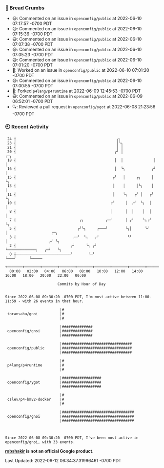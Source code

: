 ### 🍞 Bread Crumbs

 * 😃: Commented on an issue in `openconfig/public` at 2022-06-10 07:17:57 -0700 PDT
 * 😃: Commented on an issue in `openconfig/public` at 2022-06-10 07:15:36 -0700 PDT
 * 😃: Commented on an issue in `openconfig/public` at 2022-06-10 07:07:38 -0700 PDT
 * 😃: Commented on an issue in `openconfig/public` at 2022-06-10 07:05:23 -0700 PDT
 * 😃: Commented on an issue in `openconfig/public` at 2022-06-10 07:01:20 -0700 PDT
 * 👀: Worked on an issue in `openconfig/public` at 2022-06-10 07:01:20 -0700 PDT
 * 😃: Commented on an issue in `openconfig/public` at 2022-06-10 07:00:55 -0700 PDT
 * 🍴: Forked `p4lang/p4runtime` at 2022-06-09 12:45:53 -0700 PDT
 * 😃: Commented on an issue in `openconfig/public` at 2022-06-09 06:52:01 -0700 PDT
 * 🔍: Reviewed a pull request in  `openconfig/ygot` at 2022-06-08 21:23:56 -0700 PDT

### 🕘 Recent Activity
```
 24 ┼                                              ╭╮
 23 ┤                                              │╰╮
 21 ┤                                              │ │
 20 ┤                                             ╭╯ │              ╭─╮
 18 ┤                                             │  │              │ │
 16 ┤                                             │  ╰╮            ╭╯ │
 15 ┤                                            ╭╯   │     ╭╮     │  ╰╮
 13 ┤                                            │    │     │╰╮    │   │
 11 ┤                                            │    ╰╮   ╭╯ │   ╭╯   ╰╮
 10 ┤                                           ╭╯     │  ╭╯  ╰╮  │     │
  8 ┤                                           │      │  │    │  │     │
  7 ┤                             ╭╮          ╭─╯      │ ╭╯    ╰╮╭╯     ╰╮
  5 ┤                            ╭╯╰╮     ╭───╯        ╰╮│      ╰╯       │                    ╭─╮
  3 ┤                          ╭─╯  ╰╮   ╭╯             ╰╯               │                   ╭╯ ╰╮
  2 ┤                         ╭╯     ╰╮ ╭╯                               ╰─────────────╮   ╭─╯   ╰╮
  0 ┼─────────────────────────╯       ╰─╯                                              ╰───╯      ╰─────
    +───────+───────+───────+───────+───────+───────+───────+───────+───────+───────+───────+───────+────
  00:00   02:00   04:00   06:00   08:00   10:00   12:00   14:00   16:00   18:00   20:00   22:00   00:00   

						Commits by Hour of Day


Since 2022-06-08 09:30:20 -0700 PDT, I'm most active between 11:00-11:59 - with 26 events in that hour.

```



```
                         |#
 toransahu/gnoi          |#
                         |#

                         |##############
 openconfig/gnsi         |##############
                         |##############

                         |################################
 openconfig/public       |################################
                         |################################

                         |#
 p4lang/p4runtime        |#
                         |#

                         |##################
 openconfig/ygot         |##################
                         |##################

                         |#
 cslev/p4-bmv2-docker    |#
                         |#

                         |#################################
 openconfig/gnoi         |#################################
                         |#################################



Since 2022-06-08 09:30:20 -0700 PDT, I've been most active in openconfig/gnoi, with 33 events.

```
**[robshakir](mailto:robjs@google.com) is not an official Google product.**  


Last Updated: 2022-06-12 06:34:37.31966461 -0700 PDT
